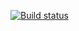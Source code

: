 [![Build status](https://ci.appveyor.com/api/projects/status/l5tsskn518iijvus?svg=true)](https://ci.appveyor.com/project/tatsuya/wpf-cheat-sheet)
